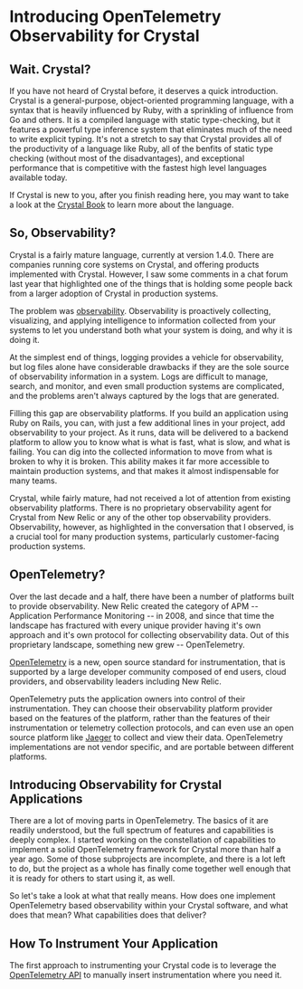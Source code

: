 # Introducing OpenTelemetry Observability for Crystal

## Wait. Crystal?

If you have not heard of Crystal before, it deserves a quick introduction. Crystal is a general-purpose, object-oriented programming language, with a syntax that is heavily influenced by Ruby, with a sprinkling of influence from Go and others. It is a compiled language with static type-checking, but it features a powerful type inference system that eliminates much of the need to write explicit typing. It's not a stretch to say that Crystal provides all of the productivity of a language like Ruby, all of the benfits of static type checking (without most of the disadvantages), and exceptional performance that is competitive with the fastest high level languages available today.

If Crystal is new to you, after you finish reading here, you may want to take a look at the [Crystal Book](https://crystal-lang.org/reference/1.4/index.html) to learn more about the language.

## So, Observability?

Crystal is a fairly mature language, currently at version 1.4.0. There are companies running core systems on Crystal, and offering products implemented with Crystal. However, I saw some comments in a chat forum last year that highlighted one of the things that is holding some people back from a larger adoption of Crystal in production systems.

The problem was [observability](https://newrelic.com/topics/what-is-observability). Observability is proactively collecting, visualizing, and applying intelligence to information collected from your systems to let you understand both what your system is doing, and why it is doing it.

At the simplest end of things, logging provides a vehicle for observability, but log files alone have considerable drawbacks if they are the sole source of observability information in a system. Logs are difficult to manage, search, and monitor, and even small production systems are complicated, and the problems aren't always captured by the logs that are generated.

Filling this gap are observability platforms. If you build an application using Ruby on Rails, you can, with just a few additional lines in your project, add observability to your project. As it runs, data will be delivered to a backend platform to allow you to know what is what is fast, what is slow, and what is failing. You can dig into the collected information to move from what is broken to why it is broken. This ability makes it far more accessible to maintain production systems, and that makes it almost indispensable for many teams.

Crystal, while fairly mature, had not received a lot of attention from existing observability platforms. There is no proprietary observability agent for Crystal from New Relic or any of the other top observability providers. Observability, however, as highlighted in the conversation that I observed, is a crucial tool for many production systems, particularly customer-facing production systems.

## OpenTelemetry?

Over the last decade and a half, there have been a number of platforms built to provide observability. New Relic created the category of APM -- Application Performance Monitoring -- in 2008, and since that time the landscape has fractured with every unique provider having it's own approach and it's own protocol for collecting observability data. Out of this proprietary landscape, something new grew -- OpenTelemetry.

[OpenTelemetry](https://developer.newrelic.com/opentelemetry-masterclass) is a new, open source standard for instrumentation, that is supported by a large developer community composed of end users, cloud providers, and observability leaders including New Relic.

OpenTelemetry puts the application owners into control of their instrumentation. They can choose their observability platform provider based on the features of the platform, rather than the features of their instrumentation or telemetry collection protocols, and can even use an open source platform like [Jaeger](https://www.jaegertracing.io/) to collect and view their data. OpenTelemetry implementations are not vendor specific, and are portable between different platforms.

## Introducing Observability for Crystal Applications

There are a lot of moving parts in OpenTelemetry. The basics of it are readily understood, but the full spectrum of features and capabilities is deeply complex. I started working on the constellation of capabilities to implement a solid OpenTelemetry framework for Crystal more than half a year ago. Some of those subprojects are incomplete, and there is a lot left to do, but the project as a whole has finally come together well enough that it is ready for others to start using it, as well.

So let's take a look at what that really means. How does one implement OpenTelemetry based observability within your Crystal software, and what does that mean? What capabilities does that deliver?

## How To Instrument Your Application

The first approach to instrumenting your Crystal code is to leverage the [OpenTelemetry API](https://github.com/wyhaines/opentelemetry-api.cr) to manually insert instrumentation where you need it.

